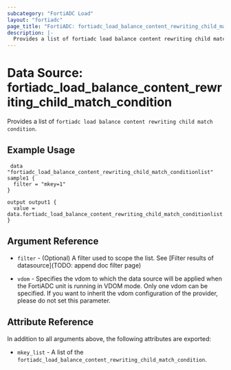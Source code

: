 ```yaml
---
subcategory: "FortiADC Load"
layout: "fortiadc"
page_title: "FortiADC: fortiadc_load_balance_content_rewriting_child_match_condition"
description: |-
  Provides a list of fortiadc load balance content rewriting child match condition
---
```


# Data Source: fortiadc_load_balance_content_rewriting_child_match_condition
Provides a list of `fortiadc load balance content rewriting child match condition`.

## Example Usage

```hcl
 data "fortiadc_load_balance_content_rewriting_child_match_conditionlist" sample1 {
  filter = "mkey=1"
}

output output1 {
  value = data.fortiadc_load_balance_content_rewriting_child_match_conditionlist.sample1.mkey_list
}
```

## Argument Reference

* `filter` - (Optional) A filter used to scope the list. See [Filter results of datasource](TODO: append doc filter page)

* `vdom` - Specifies the vdom to which the data source will be applied when the FortiADC unit is running in VDOM mode. Only one vdom can be specified. If you want to inherit the vdom configuration of the provider, please do not set this parameter.

## Attribute Reference

In addition to all arguments above, the following attributes are exported:

* `mkey_list` -  A list of the `fortiadc_load_balance_content_rewriting_child_match_condition`.
